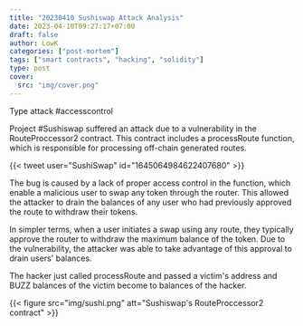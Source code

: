 ```yaml
---
title: "20230410 Sushiswap Attack Analysis"
date: 2023-04-10T09:27:17+07:00
draft: false
author: LowK
categories: ["post-mortem"]
tags: ["smart contracts", "hacking", "solidity"]
type: post
cover:
  src: "img/cover.png"
---
```


Type attack #accesscontrol

Project #Sushiswap suffered an attack due to a vulnerability in the RouteProccessor2 contract. This contract includes a processRoute function, which is responsible for processing off-chain generated routes.

{{< tweet user="SushiSwap" id="1645064984622407680" >}}

The bug is caused by a lack of proper access control in the function, which enable a malicious user to swap any token through the router. This allowed the attacker to drain the balances of any user who had previously approved the route to withdraw their tokens.

In simpler terms, when a user initiates a swap using any route, they typically approve the router to withdraw the maximum balance of the token. Due to the vulnerability, the attacker was able to take advantage of this approval to drain users' balances.

The hacker just called processRoute and passed a victim's address and BUZZ balances of the victim become to balances of the hacker.

{{< figure src="img/sushi.png" att="Sushiswap's RouteProccessor2 contract" >}}

